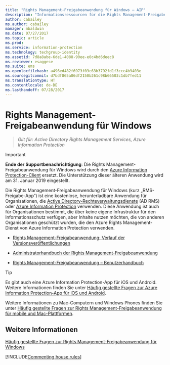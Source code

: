 ```yaml
---
title: "Rights Management-Freigabeanwendung für Windows – AIP"
description: "Informationsressourcen für die Rights Management-Freigabeanwendung für Windows. Dies ist eine kostenlose, herunterladbare Anwendung für Organisationen, die Active Directory Rights Management Services (AD RMS) oder Azure Information Protection verwenden, sowie für Organisationen, die keine eigene Infrastruktur für den Informationsschutz einsetzen, aber trotzdem Inhalte verwenden möchten, die von anderen Organisationen mit Azure Information Protection geschützt sind."
author: cabailey
ms.author: cabailey
manager: mbaldwin
ms.date: 07/27/2017
ms.topic: article
ms.prod: 
ms.service: information-protection
ms.technology: techgroup-identity
ms.assetid: 7d8a8abe-6de1-4088-90ee-e0c4bd6deec8
ms.reviewer: esaggese
ms.suite: ems
ms.openlocfilehash: a496ed482f6973f03c63b3792fd1f3ccc4b9403e
ms.sourcegitcommit: d7bdf865a06df2150b261c98b66503c1db7fed11
ms.translationtype: HT
ms.contentlocale: de-DE
ms.lasthandoff: 07/28/2017
---
```

# <a name="rights-management-sharing-application-for-windows"></a>Rights Management-Freigabeanwendung für Windows

>*Gilt für: Active Directory Rights Management Services, Azure Information Protection*

> [!IMPORTANT]
> **Ende der Supportbenachrichtigung**: Die Rights Management-Freigabeanwendung für Windows wird durch den [Azure Information Protection-Client](aip-client.md) ersetzt. Die Unterstützung dieser älteren Anwendung wird am 31. Januar 2019 eingestellt. 


Die Rights Management-Freigabeanwendung für Windows (kurz „RMS-Freigabe-App“) ist eine kostenlose, herunterladbare Anwendung für Organisationen, die [Active Directory-Rechteverwaltungsdienste](https://technet.microsoft.com/library/cc772403.aspx) (AD RMS) oder [Azure Information Protection](../understand-explore/what-is-information-protection.md) verwenden. Diese Anwendung ist auch für Organisationen bestimmt, die über keine eigene Infrastruktur für den Informationsschutz verfügen, aber Inhalte nutzen möchten, die von anderen Organisationen geschützt wurden, die den Azure Rights Management-Dienst von Azure Information Protection verwenden.

-   [Rights Management-Freigabeanwendung: Verlauf der Versionsveröffentlichungen](sharing-app-version-release-history.md)

-   [Administratorhandbuch der Rights Management-Freigabeanwendung](sharing-app-admin-guide.md)

-   [Rights Management-Freigabeanwendung – Benutzerhandbuch](sharing-app-user-guide.md)

> [!TIP]
> Es gibt auch eine Azure Information Protection-App für iOS und Android. Weitere Informationen finden Sie unter [Häufig gestellte Fragen zur Azure Information Protection-App für iOS und Android](mobile-app-faq.md ).
> 
> Weitere Informationen zu Mac-Computern und Windows Phones finden Sie unter [Häufig gestellte Fragen zur Rights Management-Freigabeanwendung für mobile und Mac-Plattformen](http://technet.microsoft.com/dn451248).

## <a name="see-also"></a>Weitere Informationen
[Häufig gestellte Fragen zur Rights Management-Freigabeanwendung für Windows](http://technet.microsoft.com/dn467883)

[!INCLUDE[Commenting house rules](../includes/houserules.md)]
